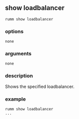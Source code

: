 ## show loadbalancer

```
rumm show loadbalancer 
```

### options

```
none
```

### arguments

```
none
```

### description
Shows the specified loadbalancer.

### example

```
rumm show loadbalancer
...
```